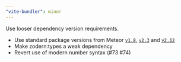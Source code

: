 ```yaml
---
"vite-bundler": minor
---
```


Use looser dependency version requirements.

- Use standard package versions from Meteor [`v1.8`](https://docs.meteor.com/changelog#v18320191219), 
[`v2.3`](https://docs.meteor.com/changelog#v2320210624) and [`v2.12`](https://docs.meteor.com/changelog#v212020230428)
- Make zodern:types a weak dependency
- Revert use of modern number syntax (#73 #74)
